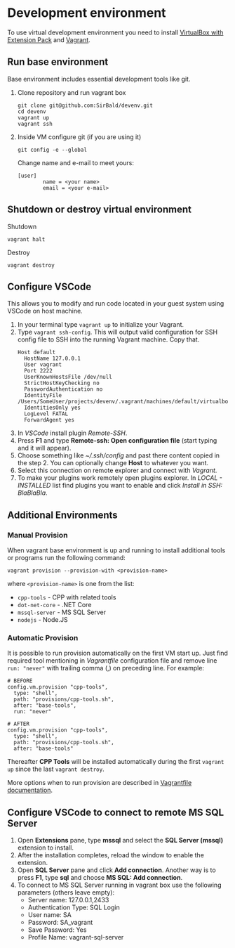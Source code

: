 # Development environment

To use virtual development environment you need to install
[VirtualBox with Extension Pack](https://www.virtualbox.org/wiki/Downloads) and [Vagrant](https://www.vagrantup.com).

## Run base environment

Base environment includes essential development tools like git.

1. Clone repository and run vagrant box
    ```
    git clone git@github.com:SirBald/devenv.git
    cd devenv
    vagrant up
    vagrant ssh
    ```
2. Inside VM configure git (if you are using it)
    ```
    git config -e --global
    ```
    Change name and e-mail to meet yours:
    ```
    [user]
            name = <your name>
            email = <your e-mail>
    ```

## Shutdown or destroy virtual environment

Shutdown
```
vagrant halt
```
Destroy
```
vagrant destroy
```

## Configure VSCode

This allows you to modify and run code located in your guest system using VSCode on host machine.

1. In your terminal type ```vagrant up``` to initialize your Vagrant.
2. Type ```vagrant ssh-config```. This will output valid configuration for SSH config file to SSH into the running Vagrant machine.
Copy that.
    ```
    Host default
      HostName 127.0.0.1
      User vagrant
      Port 2222
      UserKnownHostsFile /dev/null
      StrictHostKeyChecking no
      PasswordAuthentication no
      IdentityFile /Users/SomeUser/projects/devenv/.vagrant/machines/default/virtualbox/private_key
      IdentitiesOnly yes
      LogLevel FATAL
      ForwardAgent yes
    ```
3. In *VSCode* install plugin *Remote-SSH*.
4. Press **F1** and type **Remote-ssh: Open configuration file** (start typing and it will appear).
5. Choose something like *~/.ssh/config* and past there content copied in the step 2.
You can optionally change **Host** to whatever you want.
6. Select this connection on remote explorer and connect with *Vagrant*.
7. To make your plugins work remotely open plugins explorer.
In *LOCAL - INSTALLED* list find plugins you want to enable and click *Install in SSH: BlaBlaBla*.

## Additional Environments

### Manual Provision

When vagrant base environment is up and running to install additional tools or programs run the following command:
```
vagrant provision --provision-with <provision-name>
```
where ```<provision-name>``` is one from the list:
* ```cpp-tools``` - CPP with related tools
* ```dot-net-core``` - .NET Core
* ```mssql-server``` - MS SQL Server
* ```nodejs``` - Node.JS

### Automatic Provision

It is possible to run provision automatically on the first VM start up.
Just find required tool mentioning in *Vagrantfile* configuration file and remove line ```run: "never"``` with trailing comma (,)
on preceding line. For example:
```
# BEFORE
config.vm.provision "cpp-tools",
  type: "shell",
  path: "provisions/cpp-tools.sh",
  after: "base-tools",
  run: "never"
```
```
# AFTER
config.vm.provision "cpp-tools",
  type: "shell",
  path: "provisions/cpp-tools.sh",
  after: "base-tools"
```
Thereafter **CPP Tools** will be installed automatically during the first ```vagrant up``` since the last ```vagrant destroy```.

More options when to run provision are described in [Vagrantfile documentation](https://www.vagrantup.com/docs/provisioning/basic_usage#run-once-always-or-never).

## Configure VSCode to connect to remote MS SQL Server

1. Open **Extensions** pane, type **mssql** and select the **SQL Server (mssql)** extension to install.
2. After the installation completes, reload the window to enable the extension.
3. Open **SQL Server** pane and click **Add connection**. Another way is to press **F1**, type **sql** and choose
**MS SQL: Add connection**.
4. To connect to MS SQL Server running in vagrant box use the following parameters (others leave empty):
    * Server name: 127.0.0.1,2433
    * Authentication Type: SQL Login
    * User name: SA
    * Password: SA_vagrant
    * Save Password: Yes
    * Profile Name: vagrant-sql-server
